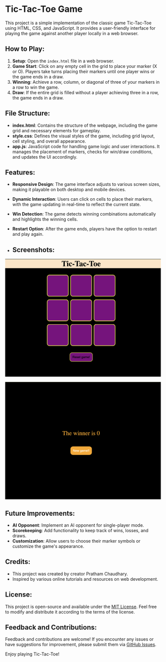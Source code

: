# Tic-Tac-Toe Game

This project is a simple implementation of the classic game Tic-Tac-Toe using HTML, CSS, and JavaScript. It provides a user-friendly interface for playing the game against another player locally in a web browser.

## How to Play:
1. **Setup**: Open the `index.html` file in a web browser.
2. **Game Start**: Click on any empty cell in the grid to place your marker (X or O). Players take turns placing their markers until one player wins or the game ends in a draw.
3. **Winning**: Achieve a row, column, or diagonal of three of your markers in a row to win the game.
4. **Draw**: If the entire grid is filled without a player achieving three in a row, the game ends in a draw.

## File Structure:
- **index.html**: Contains the structure of the webpage, including the game grid and necessary elements for gameplay.
- **style.css**: Defines the visual styles of the game, including grid layout, cell styling, and overall appearance.
- **app.js**: JavaScript code for handling game logic and user interactions. It manages the placement of markers, checks for win/draw conditions, and updates the UI accordingly.

## Features:
- **Responsive Design**: The game interface adjusts to various screen sizes, making it playable on both desktop and mobile devices.
- **Dynamic Interaction**: Users can click on cells to place their markers, with the game updating in real-time to reflect the current state.
- **Win Detection**: The game detects winning combinations automatically and highlights the winning cells.
- **Restart Option**: After the game ends, players have the option to restart and play again.

- ## Screenshots:

![UI1](UI1.png "UI1")

![UI2](UI2.png "UI2")

## Future Improvements:
- **AI Opponent**: Implement an AI opponent for single-player mode.
- **Scorekeeping**: Add functionality to keep track of wins, losses, and draws.
- **Customization**: Allow users to choose their marker symbols or customize the game's appearance.

## Credits:
- This project was created by creator Pratham Chaudhary.
- Inspired by various online tutorials and resources on web development.

## License:
This project is open-source and available under the [MIT License](https://opensource.org/licenses/MIT). Feel free to modify and distribute it according to the terms of the license.

## Feedback and Contributions:
Feedback and contributions are welcome! If you encounter any issues or have suggestions for improvement, please submit them via [GitHub Issues](https://github.com/yourusername/tic-tac-toe/issues).

Enjoy playing Tic-Tac-Toe!

